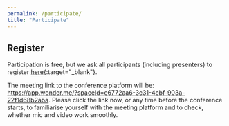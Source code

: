 ```yaml
---
permalink: /participate/
title: "Participate"
---
```


## Register

Participation is free, but we ask all participants (including presenters) to register [here](https://forms.gle/E13zKZ5K6hPDdoSU6){:target="_blank"}.

The meeting link to the conference platform will be: https://app.wonder.me/?spaceId=e6772aa6-3c31-4cbf-903a-22f1d68b2aba.
Please click the link now, or any time before the conference starts, to familiarise yourself with the meeting platform and to check, whether mic and video work smoothly.

<!-- 
host link: https://app.wonder.me/?spaceId=e6772aa6-3c31-4cbf-903a-22f1d68b2aba&hostToken=27b91319-4b04-4bf8-8605-2c0c670d8a0d
participant link: https://app.wonder.me/?spaceId=e6772aa6-3c31-4cbf-903a-22f1d68b2aba -->
